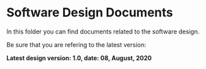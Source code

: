 # Software Design Documents

In this folder you can find documents related to the software design.

Be sure that you are refering to the latest version:

**Latest design version: 1.0, date: 08, August, 2020**
